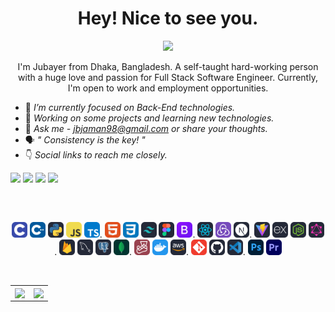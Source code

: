 <h1 align="center" >Hey! Nice to see you.</h1>
<P align="center"><a><img src="https://komarev.com/ghpvc/?username=jbjzeehad&label=Profile%20views&color=0e75b6&style=flat"/></a></P>
<p align="center">I'm Jubayer from Dhaka, Bangladesh. A self-taught hard-working person with a huge love and passion for Full Stack Software Engineer. Currently, I'm open to work and employment opportunities.</p>

- 🌱 *I’m currently focused on Back-End technologies.*
- 🔭 *Working on some projects and learning new technologies.*
- 💬 *Ask me - jbjaman98@gmail.com or share your thoughts.*
- 🗣️ *" Consistency is the key! "*
- 👇 *Social links to reach me closely.*
<P>
<a target="_blank" href="https://linkedin.com/in/jbjzeehad/"><img src="https://img.shields.io/badge/LinkedIn-%230077B5.svg?logo=linkedin&logoColor=white"/></a>
<a target="_blank" href="https://facebook.com/zeinexhub"><img src="https://img.shields.io/badge/Facebook-%231877F2.svg?logo=Facebook&logoColor=white"/></a>
<a target="_blank" href="https://stackoverflow.com/users/21117227/jubayer-bin-jaman"><img src="https://img.shields.io/badge/-Stackoverflow-FE7A16?logo=stack-overflow&logoColor=white"/></a>
<a target="_blank" href="https://www.youtube.com/channel/UC34yNyrKajr4EW7yrUQxc4g"><img src="https://img.shields.io/youtube/channel/subscribers/UC34yNyrKajr4EW7yrUQxc4g"/></a>
</P>
<h2></h2>
<p align="center">
    <a href="https://github.com/jbjzeehad/github-readme-streak-stats"><img title="" alt="" src="https://github-readme-streak-stats.herokuapp.com/?user=jbjzeehad&theme=transparent&hide_border=true&stroke=0000"/></a>
    </p> 
<p align="center">
  <a href="" target="_blank" rel="noreferrer"> <img src="https://github.com/jbjzeehad/jbjzeehad/blob/main/icon/C.svg" alt="html" width="25" height="25"/></a>
  <a href="" target="_blank" rel="noreferrer"> <img src="https://github.com/jbjzeehad/jbjzeehad/blob/main/icon/CPP.svg" alt="html" width="25" height="25"/></a>
  <a href="" target="_blank" rel="noreferrer"> <img src="https://github.com/jbjzeehad/jbjzeehad/blob/main/icon/Python-Dark.svg" alt="html" width="25" height="25"/></a>
  <a href="" target="_blank" rel="noreferrer"> <img src="https://github.com/jbjzeehad/jbjzeehad/blob/main/icon/JavaScript.svg" alt="html" width="25" height="25"/></a>
 <a href="" target="_blank" rel="noreferrer"> <img src="https://github.com/jbjzeehad/jbjzeehad/blob/main/icon/TypeScript.svg" alt="html" width="25" height="25"/></a>.
  <a href="" target="_blank" rel="noreferrer"> <img src="https://github.com/jbjzeehad/jbjzeehad/blob/main/icon/HTML.svg" alt="html" width="25" height="25"/></a>
  <a href="" target="_blank" rel="noreferrer"> <img src="https://github.com/jbjzeehad/jbjzeehad/blob/main/icon/CSS.svg" alt="html" width="25" height="25"/></a>
  <a href="" target="_blank" rel="noreferrer"> <img src="https://github.com/jbjzeehad/jbjzeehad/blob/main/icon/TailwindCSS-Dark.svg" alt="html" width="25" height="25"/></a>
  <a href="" target="_blank" rel="noreferrer"> <img src="https://github.com/jbjzeehad/jbjzeehad/blob/main/icon/Figma-Dark.svg" alt="html" width="25" height="25"/></a>
 <a href="" target="_blank" rel="noreferrer"> <img src="https://github.com/jbjzeehad/jbjzeehad/blob/main/icon/Bootstrap.svg" alt="html" width="25" height="25"/></a>.
  <a href="" target="_blank" rel="noreferrer"> <img src="https://github.com/jbjzeehad/jbjzeehad/blob/main/icon/React-Dark.svg" alt="html" width="25" height="25"/></a>
  <a href="" target="_blank" rel="noreferrer"> <img src="https://github.com/jbjzeehad/jbjzeehad/blob/main/icon/Redux.svg" alt="html" width="25" height="25"/></a>
  <a href="" target="_blank" rel="noreferrer"> <img src="https://github.com/jbjzeehad/jbjzeehad/blob/main/icon/NextJS-Dark.svg" alt="html" width="25" height="25"/></a>.
  <a href="" target="_blank" rel="noreferrer"> <img src="https://github.com/jbjzeehad/jbjzeehad/blob/main/icon/Vite-Dark.svg" alt="html" width="25" height="25"/></a>
  <a href="" target="_blank" rel="noreferrer"> <img src="https://github.com/jbjzeehad/jbjzeehad/blob/main/icon/ExpressJS-Dark.svg" alt="html" width="25" height="25"/></a>
  <a href="" target="_blank" rel="noreferrer"> <img src="https://github.com/jbjzeehad/jbjzeehad/blob/main/icon/NodeJS-Dark.svg" width="25" height="25"/></a>
<a href="" target="_blank" rel="noreferrer"><img src="https://github.com/jbjzeehad/jbjzeehad/blob/main/icon/GraphQL-Dark.svg" width="25" height="25"/></a>.
  <a href="" target="_blank" rel="noreferrer"> <img src="https://github.com/jbjzeehad/jbjzeehad/blob/main/icon/Firebase-Dark.svg" alt="html" width="25" height="25"/></a>
  <a href="" target="_blank" rel="noreferrer"> <img src="https://github.com/jbjzeehad/jbjzeehad/blob/main/icon/MySQL-Dark.svg" alt="html" width="25" height="25"/></a>
  <a href="" target="_blank" rel="noreferrer"> <img src="https://github.com/jbjzeehad/jbjzeehad/blob/main/icon/PostgreSQL-Dark.svg" alt="html" width="25" height="25"/></a>
  <a href="" target="_blank" rel="noreferrer"> <img src="https://github.com/jbjzeehad/jbjzeehad/blob/main/icon/MongoDB.svg" alt="html" width="25" height=25"/></a>.
  <a href="" target="_blank" rel="noreferrer"> <img src="https://github.com/jbjzeehad/jbjzeehad/blob/main/icon/Jest.svg" alt="html" width="25" height="25"/></a>
  <a href="" target="_blank" rel="noreferrer"> <img src="https://github.com/jbjzeehad/jbjzeehad/blob/main/icon/Docker.svg" alt="html" width="25" height="25"/></a>
  <a href="" target="_blank" rel="noreferrer"> <img src="https://github.com/jbjzeehad/jbjzeehad/blob/main/icon/AWS-Dark.svg" alt="html" width="25" height="25"/></a>.
  <a href="" target="_blank" rel="noreferrer"> <img src="https://github.com/jbjzeehad/jbjzeehad/blob/main/icon/Git.svg" alt="html" width="25" height="25"/></a>
  <a href="" target="_blank" rel="noreferrer"> <img src="https://github.com/jbjzeehad/jbjzeehad/blob/main/icon/Github-Dark.svg" alt="html" width="25" height="25"/></a>
  <a href="" target="_blank" rel="noreferrer"> <img src="https://github.com/jbjzeehad/jbjzeehad/blob/main/icon/VSCode-Dark.svg" alt="html" width="25" height="25"/></a>.
  <a href="" target="_blank" rel="noreferrer"> <img src="https://github.com/jbjzeehad/jbjzeehad/blob/main/icon/Photoshop.svg" alt="html" width="25" height="25"/></a>
  <a href="" target="_blank" rel="noreferrer"> <img src="https://github.com/jbjzeehad/jbjzeehad/blob/main/icon/Premiere.svg" alt="html" width="25" height="25"/></a>
  </p>  
  <p align="center">
  <img title="" alt="" src="https://github-profile-trophy.vercel.app/?username=jbjzeehad&theme=onedark&no-frame=true&no-bg=true&margin-w=4"/>
    </p>
<table align="center">
    <tr>
        <td><img align="center" src="https://github-readme-stats.vercel.app/api?username=jbjzeehad&hide_title=true&show_icons=true&hide_border=true&theme=transparent&text_color=008080&include_all_commits=true&rank_icon=percentile&show=prs_merged&hide=contribs,issues" /></td>
        <td><img align="center" src="https://github-readme-stats.vercel.app/api/top-langs?username=jbjzeehad&show_icons=true&hide_border=true&hide_title=true&layout=compact&theme=transparent&langs_count=10&text_color=008080" /></td>
    </tr>
</table>
